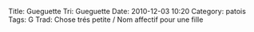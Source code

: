 Title: Gueguette
Tri: Gueguette
Date: 2010-12-03 10:20
Category: patois
Tags: G
Trad: Chose trés petite / Nom affectif pour une fille
